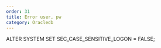 ```yaml
---
order: 31
title: Error user, pw
category: Oracledb
---
```


ALTER SYSTEM SET SEC_CASE_SENSITIVE_LOGON = FALSE;

